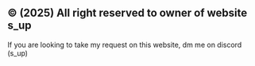 ##  © (2025) All right reserved to owner of website s_up

If you are looking to take my request on this website, dm me on discord (s_up)

